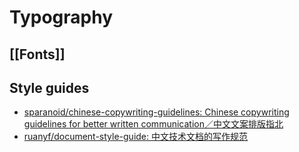 # Typography

## [[Fonts]]

## Style guides

- [sparanoid/chinese-copywriting-guidelines: Chinese copywriting guidelines for better written communication／中文文案排版指北](https://github.com/sparanoid/chinese-copywriting-guidelines)
- [ruanyf/document-style-guide: 中文技术文档的写作规范](https://github.com/ruanyf/document-style-guide)
